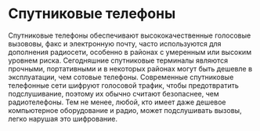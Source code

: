 [Title]: # (Спутниковые телефоны)
[Order]: # (10)

# Спутниковые телефоны

Спутниковые телефоны обеспечивают высококачественные голосовые вызововы, факс и электронную почту, часто используются для дополнения радиосети, особенно в районах с умеренным или высоким уровнем риска. Сегодняшние спутниковые терминалы являются прочными, портативными и в некоторых районах могут быть дешевле в эксплуатации, чем сотовые телефоны. Современные спутниковые телефонные сети шифруют голосовой трафик, чтобы предотвратить подслушивание, поэтому их обычно считают безопаснее, чем радиотелефоны. Тем не менее, любой, кто имеет даже дешевое компьютерное оборудование и радио, может подслушивать вызовы, легко нарушая это шифрование.